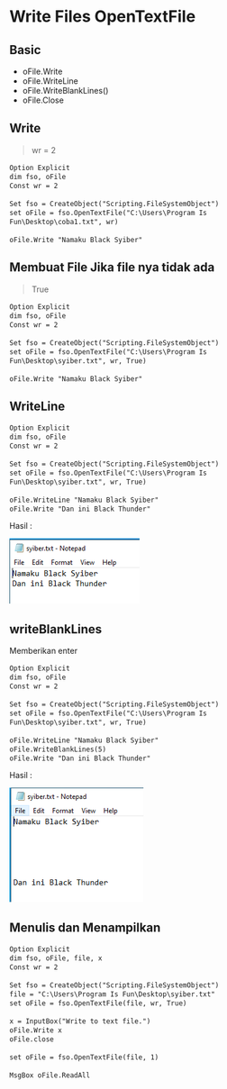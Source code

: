 # Write Files OpenTextFile

## Basic

-   oFile.Write
-   oFile.WriteLine
-   oFile.WriteBlankLines()
-   oFile.Close

## Write

> wr = 2

```vbs
Option Explicit
dim fso, oFile
Const wr = 2

Set fso = CreateObject("Scripting.FileSystemObject")
set oFile = fso.OpenTextFile("C:\Users\Program Is Fun\Desktop\coba1.txt", wr)

oFile.Write "Namaku Black Syiber"
```

## Membuat File Jika file nya tidak ada

> True

```vbs
Option Explicit
dim fso, oFile
Const wr = 2

Set fso = CreateObject("Scripting.FileSystemObject")
set oFile = fso.OpenTextFile("C:\Users\Program Is Fun\Desktop\syiber.txt", wr, True)

oFile.Write "Namaku Black Syiber"
```

## WriteLine

```vbs
Option Explicit
dim fso, oFile
Const wr = 2

Set fso = CreateObject("Scripting.FileSystemObject")
set oFile = fso.OpenTextFile("C:\Users\Program Is Fun\Desktop\syiber.txt", wr, True)

oFile.WriteLine "Namaku Black Syiber"
oFile.Write "Dan ini Black Thunder"
```

Hasil :

![1](../asset/img/21/1.PNG)

## writeBlankLines

Memberikan enter

```vbs
Option Explicit
dim fso, oFile
Const wr = 2

Set fso = CreateObject("Scripting.FileSystemObject")
set oFile = fso.OpenTextFile("C:\Users\Program Is Fun\Desktop\syiber.txt", wr, True)

oFile.WriteLine "Namaku Black Syiber"
oFile.WriteBlankLines(5)
oFile.Write "Dan ini Black Thunder"
```

Hasil :

![2](../asset/img/21/2.PNG)

## Menulis dan Menampilkan

```vbs
Option Explicit
dim fso, oFile, file, x
Const wr = 2

Set fso = CreateObject("Scripting.FileSystemObject")
file = "C:\Users\Program Is Fun\Desktop\syiber.txt"
set oFile = fso.OpenTextFile(file, wr, True)

x = InputBox("Write to text file.")
oFile.Write x
oFile.close

set oFile = fso.OpenTextFile(file, 1)

MsgBox oFile.ReadAll
```
